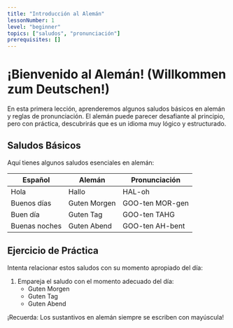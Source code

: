 ```yaml
---
title: "Introducción al Alemán"
lessonNumber: 1
level: "beginner"
topics: ["saludos", "pronunciación"]
prerequisites: []
---
```


# ¡Bienvenido al Alemán! (Willkommen zum Deutschen!)

En esta primera lección, aprenderemos algunos saludos básicos en alemán y reglas de pronunciación. El alemán puede parecer desafiante al principio, pero con práctica, descubrirás que es un idioma muy lógico y estructurado.

## Saludos Básicos

Aquí tienes algunos saludos esenciales en alemán:

| Español | Alemán | Pronunciación |
|---------|---------|--------------|
| Hola | Hallo | HAL-oh |
| Buenos días | Guten Morgen | GOO-ten MOR-gen |
| Buen día | Guten Tag | GOO-ten TAHG |
| Buenas noches | Guten Abend | GOO-ten AH-bent |

## Ejercicio de Práctica

Intenta relacionar estos saludos con su momento apropiado del día:

1. Empareja el saludo con el momento adecuado del día:
   - Guten Morgen
   - Guten Tag
   - Guten Abend

¡Recuerda: Los sustantivos en alemán siempre se escriben con mayúscula!
